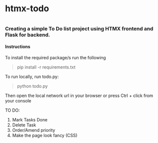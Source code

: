 <h1>htmx-todo<h1>
<h3>Creating a simple To Do list project using HTMX frontend and Flask for backend.</h3>

<h4>Instructions</h4>

<p>To install the required package/s run the following</p>

> pip install -r requirements.txt

<p>To run locally, run todo.py:</p>

> python todo.py

<p>Then open the local network url in your browser or press Ctrl + click from your console</p>

TO DO:
<ol>
<li>Mark Tasks Done</li>
<li>Delete Task</li>
<li>Order/Amend priority</li>
<li>Make the page look fancy (CSS)</li>
